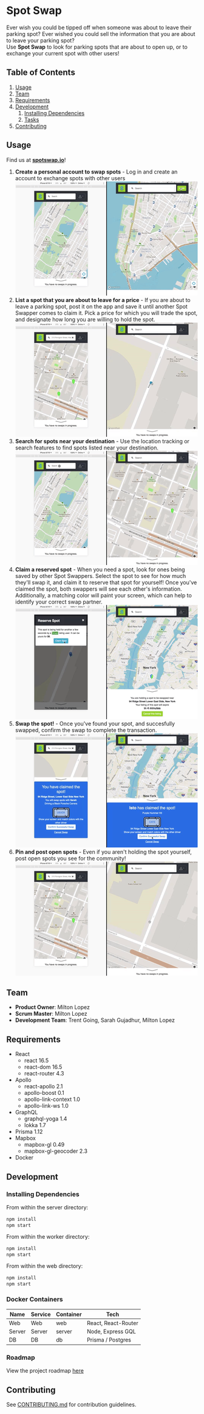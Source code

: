 # Spot Swap
Ever wish you could be tipped off when someone was about to leave their parking spot?  Ever wished you could sell the information that you are about to leave your parking spot?   
Use **Spot Swap** to look for parking spots that are about to open up, or to exchange your current spot with other users!

## Table of Contents

1. [Usage](#Usage)
1. [Team](#team)
1. [Requirements](#requirements)
1. [Development](#development)
    1. [Installing Dependencies](#installing-dependencies)
    1. [Tasks](#tasks)
1. [Contributing](#contributing)

## Usage
Find us at **[spotswap.io](http://www.spotswap.io)**!

1. **Create a personal account to swap spots** - Log in and create an account to exchange spots with other users  
![](demo/login.gif)
1. **List a spot that you are about to leave for a price** - If you are about to leave a parking spot, post it on the app and save it until another Spot Swapper comes to claim it.  Pick a price for which you will trade the spot, and designate how long you are willing to hold the spot.  
![](demo/addReserved.gif)
1. **Search for spots near your destination** - Use the location tracking or search features to find spots listed near your destination.  
![](demo/search.gif)
1. **Claim a reserved spot** - When you need a spot, look for ones being saved by other Spot Swappers.  Select the spot to see for how much they'll swap it, and claim it to reserve that spot for yourself!  Once you've claimed the spot, both swappers will see each other's information.  Additionally, a matching color will paint your screen, which can help to identify your correct swap partner.  
![](demo/claimSpot.gif)
1. **Swap the spot!** - Once you've found your spot, and succesfully swapped, confirm the swap to complete the transaction.  
![](demo/successfulClaim.gif)
1. **Pin and post open spots** - Even if you aren't holding the spot yourself, post open spots you see for the community!  
![](demo/addSpotted.gif)


## Team
  - __Product Owner__: Milton Lopez
  - __Scrum Master__: Milton Lopez
  - __Development Team__: Trent Going, Sarah Gujadhur, Milton Lopez

## Requirements

- React 
    - react 16.5
    - react-dom 16.5
    - react-router 4.3
- Apollo
    - react-apollo 2.1
    - apollo-boost 0.1
    - apollo-link-context 1.0
    - apollo-link-ws 1.0
- GraphQL 
    - graphql-yoga 1.4
    - lokka 1.7
- Prisma 1.12
- Mapbox
    - mapbox-gl 0.49
    - mapbox-gl-geocoder 2.3
- Docker

## Development

### Installing Dependencies

From within the server directory:

```
npm install
npm start

```

From within the worker directory:

```
npm install
npm start

```

From within the web directory:

```
npm install
npm start

```
### Docker Containers
| Name             | Service | Container | Tech                 |
|------------------|---------|-----------|----------------------|
| Web              | Web     | web       | React, React-Router  |
| Server           | Server  | server    | Node, Express GQL    |
| DB               | DB      | db        | Prisma / Postgres    |

### Roadmap

View the project roadmap [here](https://waffle.io/spot-swap/spot-app)


## Contributing

See [CONTRIBUTING.md](CONTRIBUTING.md) for contribution guidelines.